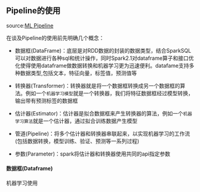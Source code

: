 Pipeline的使用
-----
source:[ML Pipeline](https://spark.apache.org/docs/latest/ml-pipeline.html)

在谈及Pipeline的使用前先明确几个概念：
* 数据框(DataFrame)：底层是对RDD数据的封装的数据类型，结合SparkSQL可以对数据进行各种sql和统计操作，同时Spark2.1对dataframe算子和接口优化使得使用dataframe做数据转换和机器学习更为迅速便利。datafame支持多种数据类型,包括文本，特征向量，标签值，预测值等

* 转换器(Transformer)：转换器就是将一个数据框转换成另一个数据框的算法。例如一个``机器学习模型``就是一个转换器，我们将特征数据框经过模型转换，输出带有预测标签的数据框

* 估计器(Estimator)：估计器是拟合数据框来产生转换器的算法，例如一个``机器学习算法``就是一个估计器，通过拟合训练数据产生模型

* 管道(Pipeline)：将多个估计器和转换器串联起来，以实现机器学习的工作流(包括数据转换，模型训练、验证、预测等一系列过程)
* 参数(Parameter)：spark将估计器和转换器使用共同的api指定参数

#### 数据框(Dataframe)
  机器学习使用
